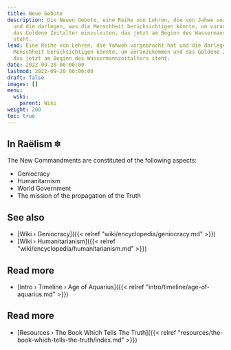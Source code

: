 ```yaml
---
title: Neue Gebote
description: Die Neuen Gebote, eine Reihe von Lehren, die von Jahwe vorgelegt wurden
  und die darlegen, was die Menschheit berücksichtigen könnte, um voranzukommen und
  das Goldene Zeitalter einzuleiten, das jetzt am Beginn des Wassermannzeitalters
  steht.
lead: Eine Reihe von Lehren, die Yahweh vorgebracht hat und die darlegen, was die
  Menschheit berücksichtigen könnte, um voranzukommen und das Goldene Zeitalter einzuläuten,
  das jetzt am Beginn des Wassermannzeitalters steht.
date: 2022-09-20 00:00:00
lastmod: 2022-09-20 00:00:00
draft: false
images: []
menu:
  wiki:
    parent: Wiki
weight: 200
toc: true
---
```


## In Raëlism 🔯

The New Commandments are constituted of the following aspects:

- Geniocracy
- Humanitarnism
- World Government
- The mission of the propagation of the Truth

## See also

- [Wiki › Geniocracy]({{< relref "wiki/encyclopedia/geniocracy.md" >}})
- [Wiki › Humanitarianism]({{< relref "wiki/encyclopedia/humanitarianism.md" >}})

## Read more

- [Intro › Timeline › Age of Aquarius]({{< relref "intro/timeline/age-of-aquarius.md" >}})

## Read more

- [Resources › The Book Which Tells The Truth]({{< relref "resources/the-book-which-tells-the-truth/index.md" >}})